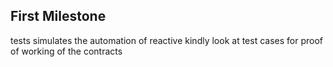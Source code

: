 ## First Milestone

tests simulates the automation of reactive kindly look at test cases for proof of working of the contracts
